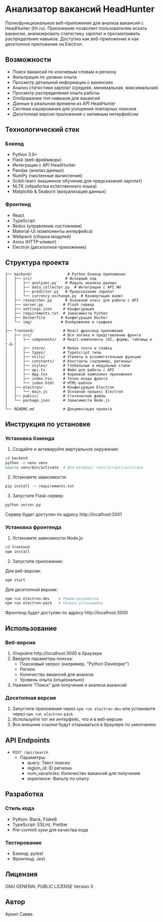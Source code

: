 # Анализатор вакансий HeadHunter

Полнофункциональное веб-приложение для анализа вакансий с HeadHunter (hh.ru). Приложение позволяет пользователям искать вакансии, анализировать статистику зарплат и просматривать распределение навыков. Доступно как веб-приложение и как десктопное приложение на Electron.

## Возможности

- Поиск вакансий по ключевым словам и региону
- Фильтрация по уровню опыта
- Просмотр детальной информации о вакансиях
- Анализ статистики зарплат (средняя, минимальная, максимальная)
- Просмотр распределения опыта работы
- Отображение топ-навыков для вакансий
- Данные в реальном времени из API HeadHunter
- Система кэширования для ускорения повторных поисков
- Десктопная версия приложения с нативным интерфейсом

## Технологический стек

### Бэкенд
- Python 3.8+
- Flask (веб-фреймворк)
- Интеграция с API HeadHunter
- Pandas (анализ данных)
- NumPy (численные вычисления)
- Scikit-learn (машинное обучение для предсказания зарплат)
- NLTK (обработка естественного языка)
- Matplotlib & Seaborn (визуализация данных)

### Фронтенд
- React
- TypeScript
- Redux (управление состоянием)
- Material-UI (компоненты интерфейса)
- Webpack (сборка модулей)
- Axios (HTTP-клиент)
- Electron (десктопное приложение)

## Структура проекта

```
├── backend/                # Python бэкенд приложение
│   ├── src/               # Исходный код 
│   │   ├── analyzer.py    # Модуль анализа данных
│   │   ├── data_collector.py  # Интеграция с API HH
│   │   ├── predictor.py   # Предсказание зарплат
│   │   └── currency_exchange.py  # Конвертация валют
│   ├── researcher.py      # Основной класс для работы с API
│   ├── server.py         # Flask сервер
│   ├── settings.json     # Конфигурация
│   ├── requirements.txt  # Зависимости Python
│   ├── Dockerfile       # Конфигурация Docker
│   └── img/             # Изображения и графики
│
├── frontend/             # React фронтенд приложение
│   ├── src/              # Вся логика и представление фронта 
│   │   ├── components/   # React-компоненты (UI, формы, таблицы и т.д.)
│   │   ├── store/        # Redux store и слайсы
│   │   ├── types/        # TypeScript типы
│   │   ├── utils/        # Утилиты и вспомогательные функции
│   │   ├── constants/    # Константы (например, регионы)
│   │   ├── styles/       # Глобальные и модульные стили
│   │   ├── api.ts        # Файл для работы с API
│   │   ├── App.tsx       # Корневой компонент приложения
│   │   ├── index.tsx     # Точка входа фронта
│   │   └── index.html    # HTML-шаблон
│   ├── electron/         # Конфигурация Electron
│   │   └── main.js       # Основной процесс Electron
│   ├── public/           # Статические файлы 
│   └── package.json      # Зависимости Node.js
│
└── README.md             # Документация проекта
```

## Инструкция по установке

### Установка бэкенда

1. Создайте и активируйте виртуальное окружение:
```bash
cd backend
python -m venv venv
source venv/bin/activate  # Для Windows: venv\Scripts\activate
```

2. Установите зависимости:
```bash
pip install -r requirements.txt
```

3. Запустите Flask сервер:
```bash
python server.py
```

Сервер будет доступен по адресу http://localhost:3001

### Установка фронтенда

1. Установите зависимости Node.js:
```bash
cd frontend
npm install
```

2. Запустите приложение:

Для веб-версии:
```bash
npm start
```

Для десктопной версии:
```bash
npm run electron-dev    # Режим разработки
npm run electron-pack   # Сборка установщика
```

Фронтенд будет доступен по адресу http://localhost:3000

## Использование

### Веб-версия
1. Откройте http://localhost:3000 в браузере
2. Введите параметры поиска:
   - Поисковый запрос (например, "Python Developer")
   - Регион
   - Количество вакансий для анализа
   - Уровень опыта (опционально)
3. Нажмите "Поиск" для получения и анализа вакансий

### Десктопная версия
1. Запустите приложение через `npm run electron-dev` или установите через `npm run electron-pack`
2. Используйте тот же интерфейс, что и в веб-версии
3. Все внешние ссылки будут открываться в браузере по умолчанию

## API Endpoints

- `POST /api/search`
  - Параметры:
    - query: Текст поиска
    - region_id: ID региона
    - num_vacancies: Количество вакансий для получения
    - experience: Фильтр по опыту

## Разработка

### Стиль кода
- Python: Black, Flake8
- TypeScript: ESLint, Prettier
- Pre-commit хуки для качества кода

### Тестирование
- Бэкенд: pytest
- Фронтенд: Jest

## Лицензия

GNU GENERAL PUBLIC LICENSE Version 3

## Автор

Архип Савва
